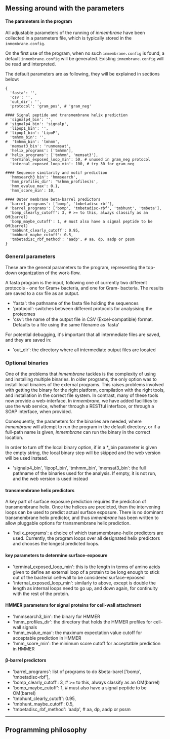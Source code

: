## Messing around with the parameters

#### The parameters in the program

All adjustable parameters of the running of _inmembrane_ have been collected in a parameters file, which is typically stored in the `inmembrane.config`. 

On the first use of the program, when no such `inmembrane.config` is found, a default `inmembrane.config` will be generated. Existing `inmembrane.config` will be read and interpreted.

The default parameters are as following, they will be explained in sections below:

    {
      'fasta': '',
      'csv': '',
      'out_dir': '',
      'protocol': 'gram_pos', # 'gram_neg'
      
    #### Signal peptide and transmembrane helix prediction
      'signalp4_bin': '',
    # 'signalp4_bin': 'signalp',
      'lipop1_bin': '',
    # 'lipop1_bin': 'LipoP',
      'tmhmm_bin': '',
    #  'tmhmm_bin': 'tmhmm',
      'memsat3_bin': 'runmemsat',
      'helix_programs': ['tmhmm'],
    # 'helix_programs': ['tmhmm', 'memsat3'],
      'terminal_exposed_loop_min': 50, # unused in gram_neg protocol
      'internal_exposed_loop_min': 100, # try 30 for gram_neg
      
    #### Sequence similarity and motif prediction
      'hmmsearch3_bin': 'hmmsearch',
      'hmm_profiles_dir': '%(hmm_profiles)s',
      'hmm_evalue_max': 0.1,
      'hmm_score_min': 10,
      
    #### Outer membrane beta-barrel predictors
      'barrel_programs': ['bomp', 'tmbetadisc-rbf'],
    # 'barrel_programs': ['bomp', 'tmbetadisc-rbf', 'tmbhunt', 'tmbeta'],
      'bomp_clearly_cutoff': 3, # >= to this, always classify as an OM(barrel)
      'bomp_maybe_cutoff': 1, # must also have a signal peptide to be OM(barrel)
      'tmbhunt_clearly_cutoff': 0.95,
      'tmbhunt_maybe_cutoff': 0.5,
      'tmbetadisc_rbf_method': 'aadp', # aa, dp, aadp or pssm
    }


### General parameters

These are the general parameters to the program, representing the top-down organization of the work-flow. 

A fasta program is the input, following one of currently two different protocols - one for Gram+ bacteria, and one for Gram- bacteria. The results are saved to a csv file as an output.

- 'fasta': the pathname of the fasta file holding the sequences
- 'protocol': switches between different protocols for analysising the proteomes
- 'csv': the name of the output file in CSV (Excel-compatible) format. Defaults to a file using the same filename as 'fasta'

For potential debugging, it's important that all intermediate files are saved, and they are saved in: 

- 'out_dir': the directory where all intermediate output files are located

### Optional binaries

One of the problems that _inmembrane_ tackles is the complexity of using and installing multiple binaries. In older programs, the only option was to install local binaires of the external programs. This raises problems involved with getting the binary for the right platform, compilation with the right tools, and installation in the correct file system. In contrast, many of these tools now provide a web-interface. In _inmembrane_, we have added facilities to use the web service, whether through a RESTful interface, or through a SOAP interface, when provided.

Consequently, the parameters for the binaries are needed, where _inmembrane_ will attempt to run the program in the default directory, or if a full-path name is given, _inmembrane_ can run the binary in the correct location. 

In order to turn off the local binary option, if in a *_bin parameter is given the empty string, the local binary step will be skipped and the web version will be used instead.

- 'signalp4_bin', 'lipop1_bin', 'tmhmm_bin', 'memsat3_bin': the full pathname of the binaries used for the analysis. If empty, it is not run, and the web version is used instead

#### transmembrane helix predictors

A key part of surface exposure prediction requires the prediction of transmembrane helix. Once the helices are predicted, then the intervening loops can be used to predict actual surface exposure. There is no dominant transmembrane helix predictor, and thus _inmembrane_ has been written to allow pluggable options for transmembrane helix prediction.

- 'helix_programs': a choice of which transmembrane-helix predictors are used. Currently, the program loops over all designated helix predictors and chooses the longest predicted loops.

#### key parameters to determine surface-exposure

- 'terminal_exposed_loop_min': this is the length in terms of amino acids given to define an external loop of a protein to be long enough to stick out of the bacterial cell-wall to be considered surface-epxosed
- 'internal_exposed_loop_min': similarly to above, except is double the length as internal loops need to go up, and down again, for continuity with the rest of the protein.

#### HMMER parameters for signal proteins for cell-wall attachment

- 'hmmsearch3_bin': the binary for HMMER
- 'hmm_profiles_dir': the directory that holds the HMMER profiles for cell-wall signals
- 'hmm_evalue_max': the maximum expectation value cutoff for acceptable prediction in HMMER
- 'hmm_score_min': the minimum score cutoff for acceptatble prediction in HMMER

#### &beta;-barrel predictors

- 'barrel_programs': list of programs to do &beta-barel ['bomp', 'tmbetadisc-rbf'],
- 'bomp_clearly_cutoff': 3, # >= to this, always classify as an OM(barrel)
- 'bomp_maybe_cutoff': 1, # must also have a signal peptide to be OM(barrel)
- 'tmbhunt_clearly_cutoff': 0.95,
- 'tmbhunt_maybe_cutoff': 0.5,
- 'tmbetadisc_rbf_method': 'aadp', # aa, dp, aadp or pssm

----

## Programming philosophy

